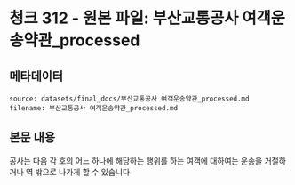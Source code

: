 # 청크 312 - 원본 파일: 부산교통공사 여객운송약관_processed

## 메타데이터

```
source: datasets/final_docs/부산교통공사 여객운송약관_processed.md
filename: 부산교통공사 여객운송약관_processed.md
```

## 본문 내용

공사는 다음 각 호의 어느 하나에 해당하는 행위를 하는 여객에 대하여는 운송을 거절하거나 역 밖으로 나가게 할 수 있습니다